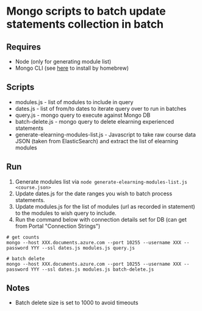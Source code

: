 # Mongo scripts to batch update statements collection in batch

## Requires

* Node (only for generating module list)
* Mongo CLI (see [here](https://dba.stackexchange.com/questions/196330/is-it-possible-to-install-just-the-mongo-shell) to install by homebrew)

## Scripts

* modules.js - list of modules to include in query
* dates.js - list of from/to dates to iterate query over to run in batches
* query.js - mongo query to execute against Mongo DB
* batch-delete.js - mongo query to delete elearning experienced statements
* generate-elearning-modules-list.js - Javascript to take raw course data JSON (taken from ElasticSearch) and extract the list of elearning modules

## Run

1. Generate modules list via `node generate-elearning-modules-list.js <course.json>`
2. Update dates.js for the date ranges you wish to batch process statements.
3. Update modules.js for the list of modules (url as recorded in statement) to the modules to wish query to include.
4. Run the command below with connection details set for DB (can get from Portal "Connection Strings")

```
# get counts
mongo --host XXX.documents.azure.com --port 10255 --username XXX --password YYY --ssl dates.js modules.js query.js

# batch delete
mongo --host XXX.documents.azure.com --port 10255 --username XXX --password YYY --ssl dates.js modules.js batch-delete.js
```

## Notes

* Batch delete size is set to 1000 to avoid timeouts